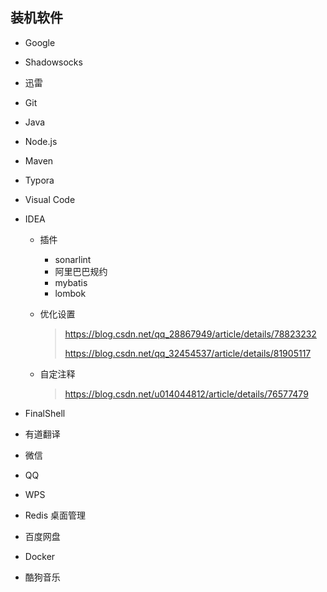 ## 装机软件

- Google

- Shadowsocks

- 迅雷

- Git

- Java

- Node.js

- Maven

- Typora

- Visual Code

- IDEA

  - 插件

    - sonarlint
    - 阿里巴巴规约
    - mybatis
    - lombok

  - 优化设置

    > https://blog.csdn.net/qq_28867949/article/details/78823232
    >
    > https://blog.csdn.net/qq_32454537/article/details/81905117

  - 自定注释

    > https://blog.csdn.net/u014044812/article/details/76577479

- FinalShell

- 有道翻译

- 微信

- QQ

- WPS

- Redis 桌面管理

- 百度网盘

- Docker

- 酷狗音乐

